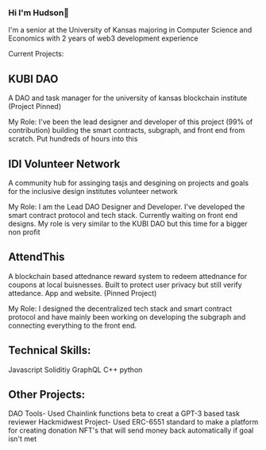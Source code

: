 ### Hi I'm Hudson👋

I'm a senior at the University of Kansas majoring in Computer Science and Economics with 2 years of web3 development experience

Current Projects:

## KUBI DAO 
A DAO and task manager for the university of kansas blockchain institute (Project Pinned)

My Role:
I've been the lead designer and developer of this project (99% of contribution) building the smart contracts, subgraph, and front end from scratch. Put hundreds of hours into this 

## IDI Volunteer Network
A community hub for assinging tasjs and desgining on projects and goals for the inclusive design institutes volunteer network

My Role:
I am the Lead DAO Designer and Developer. I've developed the smart contract protocol and tech stack. Currently waiting on front end designs. My role is very similar to the KUBI DAO but this time for a bigger non profit

## AttendThis  
A blockchain based attednance reward system to redeem attednance for coupons at local buisnesses. Built to protect user privacy but still verify attedance. App and website. (Pinned Project)

My Role: 
I designed the decentralized tech stack and smart contract protocol and have mainly been working on developing the subgraph and connecting everything to the front end.

## Technical Skills:
Javascript
Soliditiy
GraphQL
C++
python 


## Other Projects:
DAO Tools- Used Chainlink functions beta to creat a GPT-3 based task reviewer 
Hackmidwest Project- Used ERC-6551 standard to make a platform for creating donation NFT's that will send money back automatically if goal isn't met
<!--
**hudsonhrh/hudsonhrh** is a ✨ _special_ ✨ repository because its `README.md` (this file) appears on your GitHub profile.

Here are some ideas to get you started:

- 🔭 I’m currently working on ...
- 🌱 I’m currently learning ...
- 👯 I’m looking to collaborate on ...
- 🤔 I’m looking for help with ...
- 💬 Ask me about ...
- 📫 How to reach me: ...
- 😄 Pronouns: ...
- ⚡ Fun fact: ...
-->
